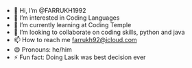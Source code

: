 - 👋 Hi, I’m @FARRUKH1992
- 👀 I’m interested in Coding Languages
- 🌱 I’m currently learning at Coding Temple
- 💞️ I’m looking to collaborate on coding skills, python and java
- 📫 How to reach me farrukh92@icloud.com
- 😄 Pronouns: he/him
- ⚡ Fun fact: Doing Lasik was best decision ever

<!---
FARRUKH1992/FARRUKH1992 
--->
